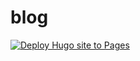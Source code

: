 # blog
[![Deploy Hugo site to Pages](https://github.com/Kira-stuff/blog/actions/workflows/gh-pages.yaml/badge.svg?branch=main)](https://github.com/Kira-stuff/blog/actions/workflows/gh-pages.yaml)

